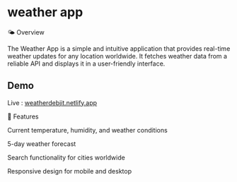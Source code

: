 
# weather app

🌤 Overview

The Weather App is a simple and intuitive application that provides real-time weather updates for any location worldwide. It fetches weather data from a reliable API and displays it in a user-friendly interface.

## Demo

Live : [ weatherdebjit.netlify.app](https://weatherdebjit.netlify.app)

🚀 Features

Current temperature, humidity, and weather conditions

5-day weather forecast

Search functionality for cities worldwide

Responsive design for mobile and desktop




